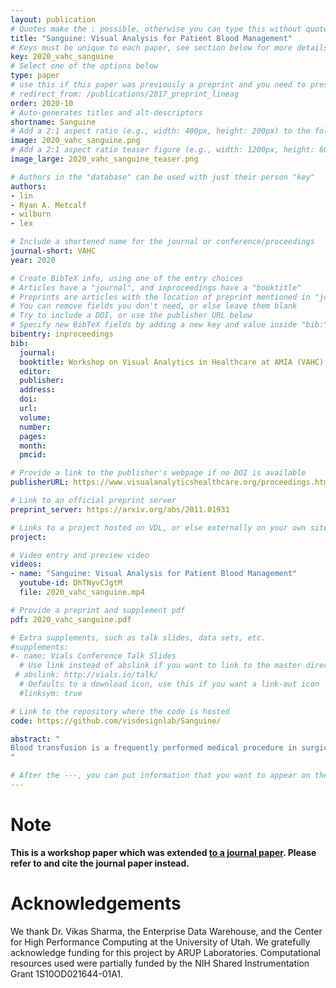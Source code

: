 ```yaml
---
layout: publication
# Quotes make the : possible, otherwise you can type this without quotes
title: "Sanguine: Visual Analysis for Patient Blood Management"
# Keys must be unique to each paper, see section below for more details
key: 2020_vahc_sanguine
# Select one of the options below
type: paper 
# use this if this paper was previously a preprint and you need to preserve the old URL
# redirect_from: /publications/2017_preprint_lineag
order: 2020-10
# Auto-generates titles and alt-descriptors
shortname: Sanguine
# Add a 2:1 aspect ratio (e.g., width: 400px, height: 200px) to the folder /assets/images/publications/
image: 2020_vahc_sanguine.png
# Add a 2:1 aspect ratio teaser figure (e.g., width: 1200px, height: 600px) to the folder /assets/images/publications/
image_large: 2020_vahc_sanguine_teaser.png

# Authors in the "database" can be used with just their person "key"
authors:
- lin
- Ryan A. Metcalf
- wilburn
- lex

# Include a shortened name for the journal or conference/proceedings
journal-short: VAHC
year: 2020

# Create BibTeX info, using one of the entry choices
# Articles have a "journal", and inproceedings have a "booktitle"
# Preprints are articles with the location of preprint mentioned in "journal"
# You can remove fields you don't need, or else leave them blank
# Try to include a DOI, or use the publisher URL below
# Specify new BibTeX fields by adding a new key and value inside "bib:"
bibentry: inproceedings
bib:
  journal:
  booktitle: Workshop on Visual Analytics in Healthcare at AMIA (VAHC)
  editor: 
  publisher:
  address: 
  doi: 
  url: 
  volume: 
  number: 
  pages:
  month: 
  pmcid: 

# Provide a link to the publisher's webpage if no DOI is available
publisherURL: https://www.visualanalyticshealthcare.org/proceedings.html

# Link to an official preprint server
preprint_server: https://arxiv.org/abs/2011.01931

# Links to a project hosted on VDL, or else externally on your own site
project: 

# Video entry and preview video
videos:
- name: "Sanguine: Visual Analysis for Patient Blood Management"
  youtube-id: DhTNyvCJgtM
  file: 2020_vahc_sanguine.mp4

# Provide a preprint and supplement pdf
pdf: 2020_vahc_sanguine.pdf

# Extra supplements, such as talk slides, data sets, etc.
#supplements:
#- name: Vials Conference Talk Slides
  # Use link instead of abslink if you want to link to the master directory
 # abslink: http://vials.io/talk/
  # Defaults to a download icon, use this if you want a link-out icon
  #linksym: true

# Link to the repository where the code is hosted
code: https://github.com/visdesignlab/Sanguine/

abstract: "
Blood transfusion is a frequently performed medical procedure in surgical and nonsurgical contexts. Although it is frequently necessary or even life-saving, it has been identified as one of the most overused procedures in hospitals. Unnecessary transfusions not only waste resources but can also be detrimental to patient outcomes. Patient blood management (PBM) is the clinical practice of optimizing transfusions and associated outcomes. In this paper, we introduce Sanguine, a visual analysis tool for transfusion data and related patient medical records. Sanguine was designed with two user groups in mind: PBM experts and clinicians who conduct transfusions. PBM experts use Sanguine to explore and analyze transfusion practices and its associated medical outcomes. They can compare individual surgeons, or compare outcomes or time periods, such as before and after an intervention regarding transfusion practices. PBM experts then curate and annotate views for communication with clinicians, with the goal of improving their transfusion practices. Such a review session could be in person or through a shared link. We validate the utility and effectiveness of Sanguine through case studies. 
"

# After the ---, you can put information that you want to appear on the website using markdown formatting or HTML. A good example are acknowledgements, extra references, an erratum, etc.
---
```

# Note
**This is a workshop paper which was extended [to a journal paper](../2021_iv_sanguine). Please refer to and cite the journal paper instead.** 

# Acknowledgements
We thank Dr. Vikas Sharma, the Enterprise Data Warehouse, and the Center for High Performance Computing at the University of Utah. We gratefully acknowledge funding for this project by ARUP Laboratories. Computational resources used were partially funded by the NIH Shared Instrumentation Grant 1S10OD021644-01A1.
